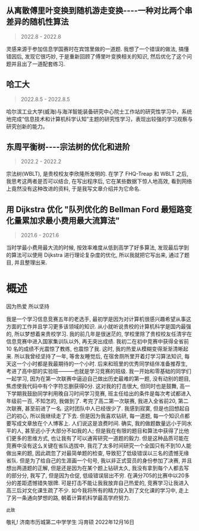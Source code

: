 ## 从离散傅里叶变换到随机游走变换----一种对比两个串差异的随机性算法

> 2022.8 - 2022.8

灵感来源于参加信息学国赛时在宾馆里做的一道题. 我想了一个错误的做法, 搞懂错因后, 发现它很巧妙, 于是重新回顾了傅里叶变换相关的知识, 然后优化了这个问题并且出了一道配套练习.

## 哈工大

> 2022.8.5 - 2022.8.5

哈尔滨工业大学(威海)与海洋智能装备研究中心院士工作站的研究性学习中，系统地完成“信息技术和计算机科学认知”主题的研究性学习，表现出较强的学习观察与研究创新的能力。

## 东周平衡树----宗法树的优化和进阶

> 2022.2 - 2022.2

宗法树(WBLT), 是贵校校友李欣隆所发明的. 在学了 FHQ-Treap 和 WBLT 之后, 我思考这两者是否可以结合, 在写出程序后, 它在某些数据下惊人地高效, 看到网络上竟然没有这种改进的资料, 于是我写文章介绍并为它命名.

## 用 Dijkstra 优化 "队列优化的 Bellman Ford 最短路变化量累加求最小费用最大流算法"

> 2021.6 - 2021.6

当时学最小费用最大流的时候, 按效率难度从低到高学了好多算法, 发现最后学到的算法可以使用 Dijkstra 进行理论复杂度的优化, 所以我就把它写出来, 通过了题目, 并且整理出来.

# 概述

因为热爱 所以坚持

我是一个学习信息竞赛五年的老选手, 最初学是因为对计算机很感兴趣希望从事这方面的工作并且学习更多该领域的知识. 从小就听说贵校的计算机科学是国内最强的, 所以梦想着来贵校学习.
我的前几年是很迷茫的, 学校里除了贵校校友任清宇在信息竞赛中进入国家集训队以外, 再无突出成绩. 我初二在初中竞赛中获得全省前 10 名的成绩不光震惊了教练, 也震惊了我. 这时, 我的热爱从模糊变得渐渐清晰起来. 所以我曾经坚持了一年, 等舍友睡觉后, 在宿舍厕所里开着灯学习算法知识, 每天这一个小时都是我最期待的一个小时.
后来和班里的优秀同学结伴准备推荐生, 考进了高中部的实验班———也就是学习竞赛的班级. 我一开始和零基础的同学们一起学习, 因为在第一次联赛中逼迫自己做出历史最难的第一题, 没有动别的题目, 焦虑使我代码中有个字符忘删获得0分.
这对我的打击很大, 但同时也是鼓舞, 高一下学期我鼓励同学利用晚自习时间学习竞赛, 班主任给出的条件是每次考试都进入年级前一百, 不知怎的, 我做到了.
考完了高二第一次联赛, 我进入全省前20, 第二次联赛, 甚至前进了一名. 这时团队中人已经很少了. 我感到寂寞, 但是也回想起自己的初心, 所以我继续走了下去.
但是因为我喜欢钻研, 每一道题, 每一个知识点都要写成文章放在个人博客上. 人们说这是浪费时间. 确实, 我的做题数量远小于同水平的人, 甚至远小于大部分不如我的人; 但是我在有限的题目和算法中获得了比他们更多的思维方式, 也让我有了可以通宵研究一道题的毅力.
但是这种品质可能在竞赛中没有这么关键在省队选拔中, 我花了太多时间研究一个全国只有不到10人能做出来的题, 因此疏忽了对最简单题的检查, 导致犯了低级错误以三名的遗憾无缘省队.
但是为了给自己的生涯画一个句号, 我以非正式营员的身份参加了决赛, 并且想出两道题的正解, 但是还是因为在某个题上钻研太久, 我没有拿到每个人都去写的部分分, 我写了, 但是因为仓促, 低级错误层出不穷. 在满分705的比赛中以20多分的差距遗憾错失银牌.
可是打击不能让我我放弃自己热爱的, 竞赛学习让我进入高三后对文化课生疏了不少. 如今我将所有的精力投入到了文化课的学习中, 走上了另一条通向梦想的路, 朝着计算机科学最高学府努力.

    此致
敬礼!
                                  济南市历城第二中学学生 冯育硕
                                     2022年12月16日
